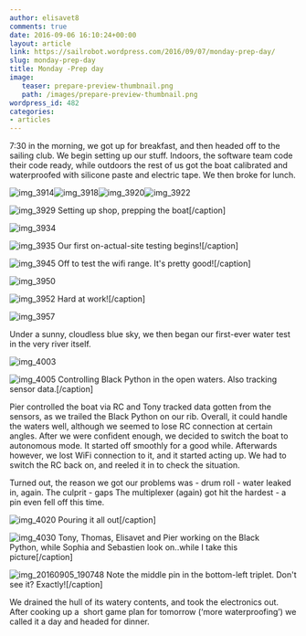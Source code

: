 ```yaml
---
author: elisavet8
comments: true
date: 2016-09-06 16:10:24+00:00
layout: article
link: https://sailrobot.wordpress.com/2016/09/07/monday-prep-day/
slug: monday-prep-day
title: Monday -Prep day
image:
   teaser: prepare-preview-thumbnail.png
   path: /images/prepare-preview-thumbnail.png
wordpress_id: 482
categories:
- articles
---
```


7:30 in the morning, we got up for breakfast, and then headed off to the sailing club. We begin setting up our stuff. Indoors, the software team code their code ready, while outdoors the rest of us got the boat calibrated and waterproofed with silicone paste and electric tape. We then broke for lunch.

![img_3914](https://sailrobot.files.wordpress.com/2016/09/img_3914.jpg)![img_3918](https://sailrobot.files.wordpress.com/2016/09/img_3918.jpg)![img_3920](https://sailrobot.files.wordpress.com/2016/09/img_3920.jpg)![img_3922](https://sailrobot.files.wordpress.com/2016/09/img_3922.jpg)

![img_3929](https://sailrobot.files.wordpress.com/2016/09/img_3929.jpg) Setting up shop, prepping the boat[/caption]

![img_3934](https://sailrobot.files.wordpress.com/2016/09/img_3934.jpg)

![img_3935](https://sailrobot.files.wordpress.com/2016/09/img_3935.jpg) Our first on-actual-site testing begins![/caption]

![img_3945](https://sailrobot.files.wordpress.com/2016/09/img_3945.jpg) Off to test the wifi range. It's pretty good![/caption]

![img_3950](https://sailrobot.files.wordpress.com/2016/09/img_3950.jpg)

![img_3952](https://sailrobot.files.wordpress.com/2016/09/img_3952.jpg) Hard at work![/caption]

![img_3957](https://sailrobot.files.wordpress.com/2016/09/img_3957.jpg)



Under a sunny, cloudless blue sky, we then began our first-ever water test in the very river itself.

![img_4003](https://sailrobot.files.wordpress.com/2016/09/img_4003.jpg)

![img_4005](https://sailrobot.files.wordpress.com/2016/09/img_4005.jpg) Controlling Black Python in the open waters. Also tracking sensor data.[/caption]

Pier controlled the boat via RC and Tony tracked data gotten from the sensors, as we trailed the Black Python on our rib. Overall, it could handle the waters well, although we seemed to lose RC connection at certain angles. After we were confident enough, we decided to switch the boat to autonomous mode. It started off smoothly for a good while. Afterwards however, we lost WiFi connection to it, and it started acting up. We had to switch the RC back on, and reeled it in to check the situation.

Turned out, the reason we got our problems was - drum roll - water leaked in, again. The culprit - gaps The multiplexer (again) got hit the hardest - a pin even fell off this time.

![img_4020](https://sailrobot.files.wordpress.com/2016/09/img_4020.jpg) Pouring it all out[/caption]

![img_4030](https://sailrobot.files.wordpress.com/2016/09/img_4030.jpg) Tony, Thomas, Elisavet and Pier working on the Black Python, while Sophia and Sebastien look on..while I take this picture[/caption]

![img_20160905_190748](https://sailrobot.files.wordpress.com/2016/09/img_20160905_190748.jpg) Note the middle pin in the bottom-left triplet. Don't see it? Exactly![/caption]

We drained the hull of its watery contents, and took the electronics out. After cooking up a  short game plan for tomorrow (‘more waterproofing’) we called it a day and headed for dinner.
